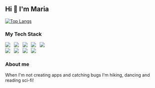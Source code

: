 ## Hi 👋 I'm Maria

[![Top Langs](https://github-readme-stats.vercel.app/api/top-langs/?username=usingbrain&layout=compact)](https://github.com/anuraghazra/github-readme-stats)

### My Tech Stack

<img src="https://img.shields.io/badge/JavaScript%20-%23F7DF1E.svg" />&nbsp;&nbsp;
<img src="https://img.shields.io/badge/TypeScript%20-%233178C6.svg" />&nbsp;&nbsp;
<img src="https://img.shields.io/badge/react%20-%2300D8FF.svg" />&nbsp;&nbsp;
<img src="https://img.shields.io/badge/HTML%20-%23E34F26.svg" />&nbsp;&nbsp;
<img src="https://img.shields.io/badge/css%20-%235BA8EE.svg" />&nbsp;&nbsp;
<br />
<img src="https://img.shields.io/badge/Node.js%20-%23F7DF1E.svg" />&nbsp;&nbsp;
<img src="https://img.shields.io/badge/Express%20-%23F7DF1E.svg" />&nbsp;&nbsp;
<img src="https://img.shields.io/badge/MongoDB%20-%235C9A37.svg" />&nbsp;&nbsp;
<img src="https://img.shields.io/badge/PostgreSQL%20-%2331648c.svg" />&nbsp;&nbsp;


### About me

When I'm not creating apps and catching bugs I'm hiking, dancing and reading sci-fi!

<!--
**usingbrain/usingbrain** is a ✨ _special_ ✨ repository because its `README.md` (this file) appears on your GitHub profile.

Here are some ideas to get you started:

- 🔭 I’m currently working on ...
- 🌱 I’m currently learning ...
- 👯 I’m looking to collaborate on ...
- 🤔 I’m looking for help with ...
- 💬 Ask me about ...
- 📫 How to reach me: ...
- 😄 Pronouns: ...
- ⚡ Fun fact: ...
-->
